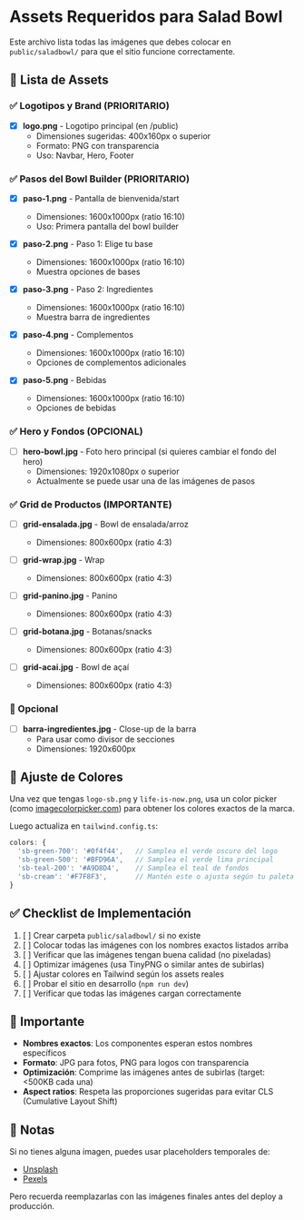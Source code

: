 # Assets Requeridos para Salad Bowl

Este archivo lista todas las imágenes que debes colocar en `public/saladbowl/` para que el sitio funcione correctamente.

## 📸 Lista de Assets

### ✅ Logotipos y Brand (PRIORITARIO)
- [x] **logo.png** - Logotipo principal (en /public)
  - Dimensiones sugeridas: 400x160px o superior
  - Formato: PNG con transparencia
  - Uso: Navbar, Hero, Footer

### ✅ Pasos del Bowl Builder (PRIORITARIO)
- [x] **paso-1.png** - Pantalla de bienvenida/start
  - Dimensiones: 1600x1000px (ratio 16:10)
  - Uso: Primera pantalla del bowl builder
  
- [x] **paso-2.png** - Paso 1: Elige tu base
  - Dimensiones: 1600x1000px (ratio 16:10)
  - Muestra opciones de bases
  
- [x] **paso-3.png** - Paso 2: Ingredientes
  - Dimensiones: 1600x1000px (ratio 16:10)
  - Muestra barra de ingredientes
  
- [x] **paso-4.png** - Complementos
  - Dimensiones: 1600x1000px (ratio 16:10)
  - Opciones de complementos adicionales
  
- [x] **paso-5.png** - Bebidas
  - Dimensiones: 1600x1000px (ratio 16:10)
  - Opciones de bebidas

### ✅ Hero y Fondos (OPCIONAL)
- [ ] **hero-bowl.jpg** - Foto hero principal (si quieres cambiar el fondo del hero)
  - Dimensiones: 1920x1080px o superior
  - Actualmente se puede usar una de las imágenes de pasos

### ✅ Grid de Productos (IMPORTANTE)
- [ ] **grid-ensalada.jpg** - Bowl de ensalada/arroz
  - Dimensiones: 800x600px (ratio 4:3)
  
- [ ] **grid-wrap.jpg** - Wrap
  - Dimensiones: 800x600px (ratio 4:3)
  
- [ ] **grid-panino.jpg** - Panino
  - Dimensiones: 800x600px (ratio 4:3)
  
- [ ] **grid-botana.jpg** - Botanas/snacks
  - Dimensiones: 800x600px (ratio 4:3)
  
- [ ] **grid-acai.jpg** - Bowl de açaí
  - Dimensiones: 800x600px (ratio 4:3)

### 🎨 Opcional
- [ ] **barra-ingredientes.jpg** - Close-up de la barra
  - Para usar como divisor de secciones
  - Dimensiones: 1920x600px

## 🎨 Ajuste de Colores

Una vez que tengas `logo-sb.png` y `life-is-now.png`, usa un color picker (como [imagecolorpicker.com](https://imagecolorpicker.com)) para obtener los colores exactos de la marca.

Luego actualiza en `tailwind.config.ts`:

```typescript
colors: {
  'sb-green-700': '#0f4f44',   // Samplea el verde oscuro del logo
  'sb-green-500': '#BFD96A',   // Samplea el verde lima principal
  'sb-teal-200': '#A9D8D4',    // Samplea el teal de fondos
  'sb-cream': '#F7F8F3',       // Mantén este o ajusta según tu paleta
}
```

## ✅ Checklist de Implementación

1. [ ] Crear carpeta `public/saladbowl/` si no existe
2. [ ] Colocar todas las imágenes con los nombres exactos listados arriba
3. [ ] Verificar que las imágenes tengan buena calidad (no pixeladas)
4. [ ] Optimizar imágenes (usa TinyPNG o similar antes de subirlas)
5. [ ] Ajustar colores en Tailwind según los assets reales
6. [ ] Probar el sitio en desarrollo (`npm run dev`)
7. [ ] Verificar que todas las imágenes cargan correctamente

## 🚨 Importante

- **Nombres exactos**: Los componentes esperan estos nombres específicos
- **Formato**: JPG para fotos, PNG para logos con transparencia
- **Optimización**: Comprime las imágenes antes de subirlas (target: <500KB cada una)
- **Aspect ratios**: Respeta las proporciones sugeridas para evitar CLS (Cumulative Layout Shift)

## 📝 Notas

Si no tienes alguna imagen, puedes usar placeholders temporales de:
- [Unsplash](https://unsplash.com/s/photos/salad-bowl)
- [Pexels](https://pexels.com/search/healthy-food/)

Pero recuerda reemplazarlas con las imágenes finales antes del deploy a producción.

